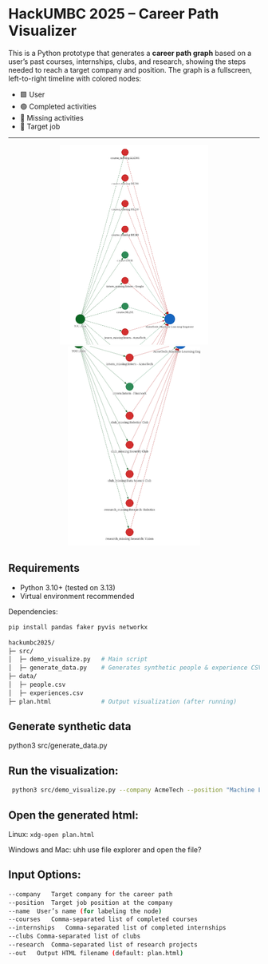 # HackUMBC 2025 – Career Path Visualizer

This is a Python prototype that generates a **career path graph** based on a user’s past courses, internships, clubs, and research, showing the steps needed to reach a target company and position. The graph is a fullscreen, left-to-right timeline with colored nodes:

- 🟩 User  
- 🟢 Completed activities  
- 🔴 Missing activities  
- 🔵 Target job  

---
<p align="center">
  <img src="/ss1.png" height="400" />
  <img src="/ss2.png" height="400" />
</p>

## Requirements

- Python 3.10+ (tested on 3.13)
- Virtual environment recommended

Dependencies:

```bash
pip install pandas faker pyvis networkx
```
```bash
hackumbc2025/
├─ src/
│  ├─ demo_visualize.py   # Main script
│  ├─ generate_data.py    # Generates synthetic people & experience CSVs
├─ data/
│  ├─ people.csv
│  ├─ experiences.csv
├─ plan.html              # Output visualization (after running)
```


## Generate synthetic data
python3 src/generate_data.py

## Run the visualization:
```bash
 python3 src/demo_visualize.py --company AcmeTech --position "Machine Learning Engineer" --name "Alex" --courses "CS101,ML201" --internships "Intern - FinanceX" --out plan.html
```
## Open the generated html:

Linux: ```xdg-open plan.html```

Windows and Mac: uhh use file explorer and open the file?

## Input Options:
```bash
--company	Target company for the career path
--position	Target job position at the company
--name	User’s name (for labeling the node)
--courses	Comma-separated list of completed courses
--internships	Comma-separated list of completed internships
--clubs	Comma-separated list of clubs
--research	Comma-separated list of research projects
--out	Output HTML filename (default: plan.html)
```
